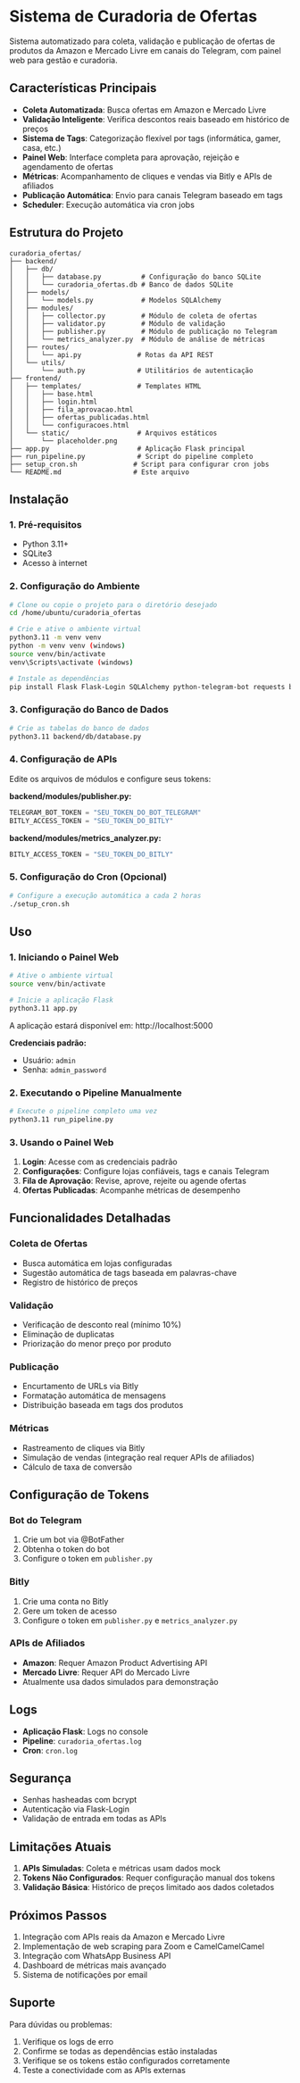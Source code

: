 # Sistema de Curadoria de Ofertas

Sistema automatizado para coleta, validação e publicação de ofertas de produtos da Amazon e Mercado Livre em canais do Telegram, com painel web para gestão e curadoria.

## Características Principais

- **Coleta Automatizada**: Busca ofertas em Amazon e Mercado Livre
- **Validação Inteligente**: Verifica descontos reais baseado em histórico de preços
- **Sistema de Tags**: Categorização flexível por tags (informática, gamer, casa, etc.)
- **Painel Web**: Interface completa para aprovação, rejeição e agendamento de ofertas
- **Métricas**: Acompanhamento de cliques e vendas via Bitly e APIs de afiliados
- **Publicação Automática**: Envio para canais Telegram baseado em tags
- **Scheduler**: Execução automática via cron jobs

## Estrutura do Projeto

```
curadoria_ofertas/
├── backend/
│   ├── db/
│   │   ├── database.py          # Configuração do banco SQLite
│   │   └── curadoria_ofertas.db # Banco de dados SQLite
│   ├── models/
│   │   └── models.py            # Modelos SQLAlchemy
│   ├── modules/
│   │   ├── collector.py         # Módulo de coleta de ofertas
│   │   ├── validator.py         # Módulo de validação
│   │   ├── publisher.py         # Módulo de publicação no Telegram
│   │   └── metrics_analyzer.py  # Módulo de análise de métricas
│   ├── routes/
│   │   └── api.py              # Rotas da API REST
│   └── utils/
│       └── auth.py             # Utilitários de autenticação
├── frontend/
│   ├── templates/              # Templates HTML
│   │   ├── base.html
│   │   ├── login.html
│   │   ├── fila_aprovacao.html
│   │   ├── ofertas_publicadas.html
│   │   └── configuracoes.html
│   └── static/                 # Arquivos estáticos
│       └── placeholder.png
├── app.py                      # Aplicação Flask principal
├── run_pipeline.py             # Script do pipeline completo
├── setup_cron.sh              # Script para configurar cron jobs
└── README.md                  # Este arquivo
```

## Instalação

### 1. Pré-requisitos

- Python 3.11+
- SQLite3
- Acesso à internet

### 2. Configuração do Ambiente

```bash
# Clone ou copie o projeto para o diretório desejado
cd /home/ubuntu/curadoria_ofertas

# Crie e ative o ambiente virtual
python3.11 -m venv venv
python -m venv venv (windows)
source venv/bin/activate
venv\Scripts\activate (windows)

# Instale as dependências
pip install Flask Flask-Login SQLAlchemy python-telegram-bot requests beautifulsoup4 bcrypt python-dotenv
```

### 3. Configuração do Banco de Dados

```bash
# Crie as tabelas do banco de dados
python3.11 backend/db/database.py
```

### 4. Configuração de APIs

Edite os arquivos de módulos e configure seus tokens:

**backend/modules/publisher.py:**
```python
TELEGRAM_BOT_TOKEN = "SEU_TOKEN_DO_BOT_TELEGRAM"
BITLY_ACCESS_TOKEN = "SEU_TOKEN_DO_BITLY"
```

**backend/modules/metrics_analyzer.py:**
```python
BITLY_ACCESS_TOKEN = "SEU_TOKEN_DO_BITLY"
```

### 5. Configuração do Cron (Opcional)

```bash
# Configure a execução automática a cada 2 horas
./setup_cron.sh
```

## Uso

### 1. Iniciando o Painel Web

```bash
# Ative o ambiente virtual
source venv/bin/activate

# Inicie a aplicação Flask
python3.11 app.py
```

A aplicação estará disponível em: http://localhost:5000

**Credenciais padrão:**
- Usuário: `admin`
- Senha: `admin_password`

### 2. Executando o Pipeline Manualmente

```bash
# Execute o pipeline completo uma vez
python3.11 run_pipeline.py
```

### 3. Usando o Painel Web

1. **Login**: Acesse com as credenciais padrão
2. **Configurações**: Configure lojas confiáveis, tags e canais Telegram
3. **Fila de Aprovação**: Revise, aprove, rejeite ou agende ofertas
4. **Ofertas Publicadas**: Acompanhe métricas de desempenho

## Funcionalidades Detalhadas

### Coleta de Ofertas
- Busca automática em lojas configuradas
- Sugestão automática de tags baseada em palavras-chave
- Registro de histórico de preços

### Validação
- Verificação de desconto real (mínimo 10%)
- Eliminação de duplicatas
- Priorização do menor preço por produto

### Publicação
- Encurtamento de URLs via Bitly
- Formatação automática de mensagens
- Distribuição baseada em tags dos produtos

### Métricas
- Rastreamento de cliques via Bitly
- Simulação de vendas (integração real requer APIs de afiliados)
- Cálculo de taxa de conversão

## Configuração de Tokens

### Bot do Telegram
1. Crie um bot via @BotFather
2. Obtenha o token do bot
3. Configure o token em `publisher.py`

### Bitly
1. Crie uma conta no Bitly
2. Gere um token de acesso
3. Configure o token em `publisher.py` e `metrics_analyzer.py`

### APIs de Afiliados
- **Amazon**: Requer Amazon Product Advertising API
- **Mercado Livre**: Requer API do Mercado Livre
- Atualmente usa dados simulados para demonstração

## Logs

- **Aplicação Flask**: Logs no console
- **Pipeline**: `curadoria_ofertas.log`
- **Cron**: `cron.log`

## Segurança

- Senhas hasheadas com bcrypt
- Autenticação via Flask-Login
- Validação de entrada em todas as APIs

## Limitações Atuais

1. **APIs Simuladas**: Coleta e métricas usam dados mock
2. **Tokens Não Configurados**: Requer configuração manual dos tokens
3. **Validação Básica**: Histórico de preços limitado aos dados coletados

## Próximos Passos

1. Integração com APIs reais da Amazon e Mercado Livre
2. Implementação de web scraping para Zoom e CamelCamelCamel
3. Integração com WhatsApp Business API
4. Dashboard de métricas mais avançado
5. Sistema de notificações por email

## Suporte

Para dúvidas ou problemas:
1. Verifique os logs de erro
2. Confirme se todas as dependências estão instaladas
3. Verifique se os tokens estão configurados corretamente
4. Teste a conectividade com as APIs externas

